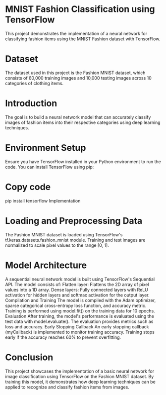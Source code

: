 # MNIST Fashion Classification using TensorFlow
This project demonstrates the implementation of a neural network for classifying fashion items using the MNIST Fashion dataset with TensorFlow.

# Dataset
The dataset used in this project is the Fashion MNIST dataset, which consists of 60,000 training images and 10,000 testing images across 10 categories of clothing items.

# Introduction
The goal is to build a neural network model that can accurately classify images of fashion items into their respective categories using deep learning techniques.

# Environment Setup
Ensure you have TensorFlow installed in your Python environment to run the code. You can install TensorFlow using pip:

# Copy code
pip install tensorflow
Implementation


# Loading and Preprocessing Data
The Fashion MNIST dataset is loaded using TensorFlow's tf.keras.datasets.fashion_mnist module.
Training and test images are normalized to scale pixel values to the range [0, 1].

# Model Architecture
A sequential neural network model is built using TensorFlow's Sequential API.
The model consists of:
Flatten layer: Flattens the 2D array of pixel values into a 1D array.
Dense layers: Fully connected layers with ReLU activation for hidden layers and softmax activation for the output layer.
Compilation and Training
The model is compiled with the Adam optimizer, sparse categorical cross-entropy loss function, and accuracy metric.
Training is performed using model.fit() on the training data for 10 epochs.
Evaluation
After training, the model's performance is evaluated using the test data with model.evaluate().
The evaluation provides metrics such as loss and accuracy.
Early Stopping Callback
An early stopping callback (myCallback) is implemented to monitor training accuracy.
Training stops early if the accuracy reaches 60% to prevent overfitting.


# Conclusion
This project showcases the implementation of a basic neural network for image classification using TensorFlow on the Fashion MNIST dataset. By training this model, it demonstrates how deep learning techniques can be applied to recognize and classify fashion items from images.